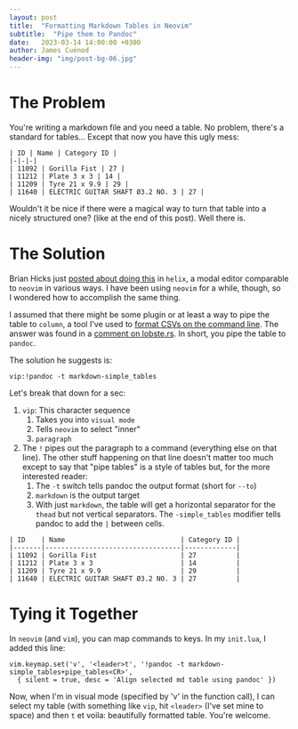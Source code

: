```yaml
---
layout: post
title:  "Formatting Markdown Tables in Neovim"
subtitle:  "Pipe them to Pandoc"
date:   2023-03-14 14:00:00 +0300
author: James Cuénod
header-img: "img/post-bg-06.jpg"
---
```


# The Problem

You're writing a markdown file and you need a table. No problem, there's a standard for tables... Except that now you have this ugly mess:

```
| ID | Name | Category ID |
|-|-|-|
| 11092 | Gorilla Fist | 27 |
| 11212 | Plate 3 x 3 | 14 |
| 11209 | Tyre 21 x 9.9 | 29 |
| 11640 | ELECTRIC GUITAR SHAFT Ø3.2 NO. 3 | 27 |
```

Wouldn't it be nice if there were a magical way to turn that table into a nicely structured one? (like at the end of this post). Well there is.

# The Solution

Brian Hicks just [posted about doing this](https://bytes.zone/posts/aligning-markdown-tables-in-helix/) in `helix`, a modal editor comparable to `neovim` in various ways. I have been using `neovim` for a while, though, so I wondered how to accomplish the same thing.

I assumed that there might be some plugin or at least a way to pipe the table to `column`, a tool I've used to [format CSVs on the command line](/bibletech/2022/06/03/reading-csv-on-the-cli/). The answer was found in a [comment on lobste.rs](https://lobste.rs/s/fqgzrk/aligning_markdown_tables_helix). In short, you pipe the table to `pandoc`.

The solution he suggests is:

```
vip:!pandoc -t markdown-simple_tables
```

Let's break that down for a sec:

1. `vip`: This character sequence
	1. Takes you into `visual mode`
	2. Tells `neovim` to select "inner"
	3. `paragraph`
2. The `!` pipes out the paragraph to a command (everything else on that line). The other stuff happening on that line doesn't matter too much except to say that "pipe tables" is a style of tables but, for the more interested reader:
	1. The `-t` switch tells pandoc the output format (short for `--to`)
	2. `markdown` is the output target
	3. With just `markdown`, the table will get a horizontal separator for the `thead` but not vertical separators. The `-simple_tables` modifier tells pandoc to add the `|` between cells.

```
| ID    | Name                             | Category ID |
|-------|----------------------------------|-------------|
| 11092 | Gorilla Fist                     | 27          |
| 11212 | Plate 3 x 3                      | 14          |
| 11209 | Tyre 21 x 9.9                    | 29          |
| 11640 | ELECTRIC GUITAR SHAFT Ø3.2 NO. 3 | 27          |
```

# Tying it Together

In `neovim` (and `vim`), you can map commands to keys. In my `init.lua`,  I added this line:

```
vim.keymap.set('v', '<leader>t', '!pandoc -t markdown-simple_tables+pipe_tables<CR>',
  { silent = true, desc = 'Align selected md table using pandoc' })
```

Now, when I'm in visual mode (specified by 'v' in the function call), I can select my table (with something like `vip`, hit `<leader>` (I've set mine to space) and then `t` et voila: beautifully formatted table. You're welcome. 
